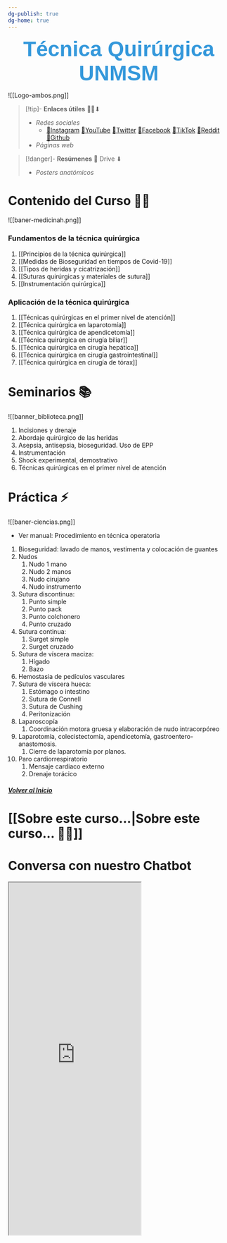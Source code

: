```yaml
---
dg-publish: true
dg-home: true
---
```

   <div style="text-align: center; color: #3498db"> <font face="Helvetica, Arial, sans-serif" size="12" color="#3498db"> <b>Técnica Quirúrgica UNMSM</b> </font> </div>  

<a name="top"></a>

![[Logo-ambos.png]]

>[!tip]- **Enlaces útiles** 👨‍⚕️⬇
> - *Redes sociales*
> 	- [🔗Instagram]() [🔗YouTube]() [🔗Twitter]() [🔗Facebook]() [🔗TikTok]() [🔗Reddit]() [🔗Github]()
> - *Páginas web*

>[!danger]- **Resúmenes** 🎁 Drive ⬇
> - *Posters anatómicos*

# Contenido del Curso 👨‍⚕️
![[baner-medicinah.png]]
### Fundamentos de la técnica quirúrgica
1. [[Principios de la técnica quirúrgica]]
2. [[Medidas de Bioseguridad en tiempos de Covid-19]]
3. [[Tipos de heridas y cicatrización]]
4. [[Suturas quirúrgicas y materiales de sutura]]
5. [[Instrumentación quirúrgica]]
### Aplicación de la técnica quirúrgica
1. [[Técnicas quirúrgicas en el primer nivel de atención]]
2. [[Técnica quirúrgica en laparotomía]]
3. [[Técnica quirúrgica de apendicetomía]]
4. [[Técnica quirúrgica en cirugía biliar]]
5. [[Técnica quirúrgica en cirugía hepática]]
6. [[Técnica quirúrgica en cirugía gastrointestinal]]
7. [[Técnica quirúrgica en cirugía de tórax]]
# Seminarios 📚
![[banner_biblioteca.png]]
1. Incisiones y drenaje
2. Abordaje quirúrgico de las heridas
3. Asepsia, antisepsia, bioseguridad. Uso de EPP
4. Instrumentación
5. Shock experimental, demostrativo
6. Técnicas quirúrgicas en el primer nivel de atención
# Práctica ⚡ 
![[baner-ciencias.png]]
- Ver manual: Procedimiento en técnica operatoria
1. Bioseguridad: lavado de manos, vestimenta y colocación de guantes
2. Nudos
	1. Nudo 1 mano
	2. Nudo 2 manos
	3. Nudo cirujano
	4. Nudo instrumento
3. Sutura discontinua: 
	1. Punto simple
	2. Punto pack 
	3. Punto colchonero 
	4. Punto cruzado
4. Sutura continua: 
	1. Surget simple
	2. Surget cruzado
5. Sutura de víscera maciza:
	1. Hígado
	2. Bazo
6. Hemostasia de pedículos vasculares
7. Sutura de víscera hueca:  
	1. Estómago o intestino 
	2. Sutura de Connell 
	3. Sutura de Cushing
	4. Peritonización
8. Laparoscopía
	1. Coordinación motora gruesa y elaboración de nudo intracorpóreo
9. Laparotomía, colecistectomía, apendicetomía, gastroentero-anastomosis. 
	1. Cierre de laparotomía por planos.
10. Paro cardiorrespiratorio
	1. Mensaje cardiaco externo
	2. Drenaje torácico

##### <a href="#top">Volver al Inicio</a>

# **[[Sobre este curso...|Sobre este curso... 🙋‍♂️]]**
# Conversa con nuestro Chatbot
<iframe style="height:800" src="https://poe.com/cursoTQ-2024"></iframe>